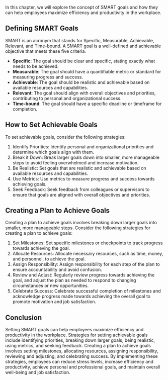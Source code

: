 
In this chapter, we will explore the concept of SMART goals and how they can help employees maximize efficiency and productivity in the workplace.

Defining SMART Goals
--------------------

SMART is an acronym that stands for Specific, Measurable, Achievable, Relevant, and Time-bound. A SMART goal is a well-defined and achievable objective that meets these five criteria.

* **Specific**: The goal should be clear and specific, stating exactly what needs to be achieved.
* **Measurable**: The goal should have a quantifiable metric or standard for measuring progress and success.
* **Achievable**: The goal should be realistic and achievable based on available resources and capabilities.
* **Relevant**: The goal should align with overall objectives and priorities, contributing to personal and organizational success.
* **Time-bound**: The goal should have a specific deadline or timeframe for completion.

How to Set Achievable Goals
---------------------------

To set achievable goals, consider the following strategies:

1. Identify Priorities: Identify personal and organizational priorities and determine which goals align with them.
2. Break it Down: Break larger goals down into smaller, more manageable steps to avoid feeling overwhelmed and increase motivation.
3. Be Realistic: Set goals that are realistic and achievable based on available resources and capabilities.
4. Use Metrics: Use metrics to measure progress and success towards achieving goals.
5. Seek Feedback: Seek feedback from colleagues or supervisors to ensure that goals are aligned with overall objectives and priorities.

Creating a Plan to Achieve Goals
--------------------------------

Creating a plan to achieve goals involves breaking down larger goals into smaller, more manageable steps. Consider the following strategies for creating a plan to achieve goals:

1. Set Milestones: Set specific milestones or checkpoints to track progress towards achieving the goal.
2. Allocate Resources: Allocate necessary resources, such as time, money, and personnel, to achieve the goal.
3. Assign Responsibility: Assign responsibility for each step of the plan to ensure accountability and avoid confusion.
4. Review and Adjust: Regularly review progress towards achieving the goal, and adjust the plan as needed to respond to changing circumstances or new opportunities.
5. Celebrate Success: Celebrate successful completion of milestones and acknowledge progress made towards achieving the overall goal to promote motivation and job satisfaction.

Conclusion
----------

Setting SMART goals can help employees maximize efficiency and productivity in the workplace. Strategies for setting achievable goals include identifying priorities, breaking down larger goals, being realistic, using metrics, and seeking feedback. Creating a plan to achieve goals involves setting milestones, allocating resources, assigning responsibility, reviewing and adjusting, and celebrating success. By implementing these strategies, employees can reduce stress levels, increase efficiency and productivity, achieve personal and professional goals, and maintain overall well-being and job satisfaction.
